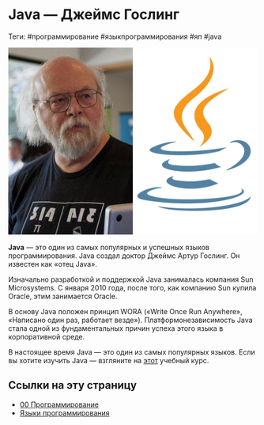 # Java — Джеймс Гослинг

Теги: #программирование #языкпрограммирования #яп #java 

![Java — Джеймс Гослинг](../assets/Java%20-%20%D0%94%D0%B6%D0%B5%D0%B9%D0%BC%D1%81%20%D0%93%D0%BE%D1%81%D0%BB%D0%B8%D0%BD%D0%B3.jpg)

**Java** — это один из самых популярных и успешных языков программирования. Java создал доктор Джеймс Артур Гослинг. Он известен как «отец Java».
  
Изначально разработкой и поддержкой Java занималась компания Sun Microsystems. С января 2010 года, после того, как компанию Sun купила Oracle, этим занимается Oracle.
  
В основу Java положен принцип WORA («Write Once Run Anywhere», «Написано один раз, работает везде»). Платформонезависимость Java стала одной из фундаментальных причин успеха этого языка в корпоративной среде. 
  
В настоящее время Java — это один из самых популярных языков. Если вы хотите изучить Java — взгляните на [этот](https://freecoursesite.com/complete-java-masterclass-5/) учебный курс.

## Ссылки на эту страницу

- [00 Программирование](00%20%D0%9F%D1%80%D0%BE%D0%B3%D1%80%D0%B0%D0%BC%D0%BC%D0%B8%D1%80%D0%BE%D0%B2%D0%B0%D0%BD%D0%B8%D0%B5.md)
- [Языки программирования](%D0%AF%D0%B7%D1%8B%D0%BA%D0%B8%20%D0%BF%D1%80%D0%BE%D0%B3%D1%80%D0%B0%D0%BC%D0%BC%D0%B8%D1%80%D0%BE%D0%B2%D0%B0%D0%BD%D0%B8%D1%8F.md)
